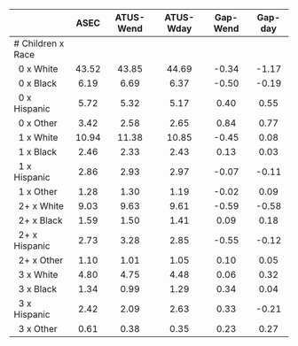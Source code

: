 
|                      |         ASEC |    ATUS-Wend |    ATUS-Wday |     Gap-Wend |      Gap-day |
| -------------------- | :----------: | :----------: | :----------: | :----------: | :----------: |
| # Children x Race    |              |              |              |              |              |
| &nbsp;&nbsp;0 x White |        43.52 |        43.85 |        44.69 |        -0.34 |        -1.17 |
| &nbsp;&nbsp;0 x Black |         6.19 |         6.69 |         6.37 |        -0.50 |        -0.19 |
| &nbsp;&nbsp;0 x Hispanic |         5.72 |         5.32 |         5.17 |         0.40 |         0.55 |
| &nbsp;&nbsp;0 x Other |         3.42 |         2.58 |         2.65 |         0.84 |         0.77 |
| &nbsp;&nbsp;1 x White |        10.94 |        11.38 |        10.85 |        -0.45 |         0.08 |
| &nbsp;&nbsp;1 x Black |         2.46 |         2.33 |         2.43 |         0.13 |         0.03 |
| &nbsp;&nbsp;1 x Hispanic |         2.86 |         2.93 |         2.97 |        -0.07 |        -0.11 |
| &nbsp;&nbsp;1 x Other |         1.28 |         1.30 |         1.19 |        -0.02 |         0.09 |
| &nbsp;&nbsp;2+ x White |         9.03 |         9.63 |         9.61 |        -0.59 |        -0.58 |
| &nbsp;&nbsp;2+ x Black |         1.59 |         1.50 |         1.41 |         0.09 |         0.18 |
| &nbsp;&nbsp;2+ x Hispanic |         2.73 |         3.28 |         2.85 |        -0.55 |        -0.12 |
| &nbsp;&nbsp;2+ x Other |         1.10 |         1.01 |         1.05 |         0.10 |         0.05 |
| &nbsp;&nbsp;3 x White |         4.80 |         4.75 |         4.48 |         0.06 |         0.32 |
| &nbsp;&nbsp;3 x Black |         1.34 |         0.99 |         1.29 |         0.34 |         0.04 |
| &nbsp;&nbsp;3 x Hispanic |         2.42 |         2.09 |         2.63 |         0.33 |        -0.21 |
| &nbsp;&nbsp;3 x Other |         0.61 |         0.38 |         0.35 |         0.23 |         0.27 |

